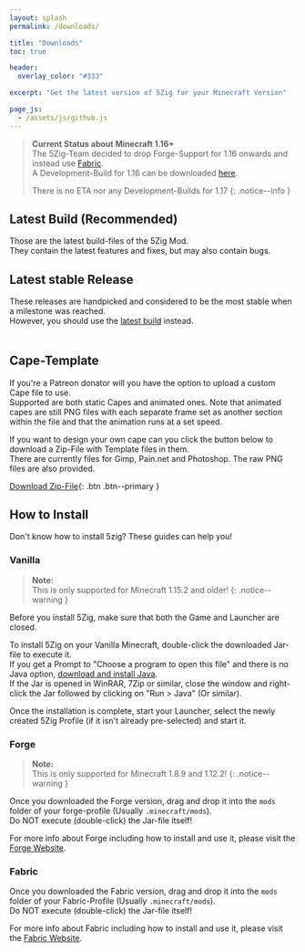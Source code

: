 ```yaml
---
layout: splash
permalink: /downloads/

title: "Downloads"
toc: true

header:
  overlay_color: "#333"

excerpt: "Get the latest version of 5Zig for your Minecraft Version"

page_js:
  - /assets/js/github.js
---
```


> **Current Status about Minecraft 1.16+**  
> The 5Zig-Team decided to drop Forge-Support for 1.16 onwards and instead use [Fabric](https://fabricmc.net/).  
> A Development-Build for 1.16 can be downloaded [here](https://github.com/5zig-reborn/deployments/tree/1.16).
>
> There is no ETA nor any Development-Builds for 1.17
{: .notice--info }

## Latest Build (Recommended)
Those are the latest build-files of the 5Zig Mod.  
They contain the latest features and fixes, but may also contain bugs.

<div id="downloads"></div>

## Latest stable Release
These releases are handpicked and considered to be the most stable when a milestone was reached.  
However, you should use the [latest build](#latest-build-recommended) instead.

<h4 id="stable-name"></h4>
<pre class="pre-scrollable"><code id="stable-changelog"></code></pre>
<div id="stable-downloads"></div>

## Cape-Template
If you're a Patreon donator will you have the option to upload a custom Cape file to use.  
Supported are both static Capes and animated ones. Note that animated capes are still PNG files with each separate frame set as another section within the file and that the animation runs at a set speed.

If you want to design your own cape can you click the button below to download a Zip-File with Template files in them.  
There are currently files for Gimp, Pain.net and Photoshop. The raw PNG files are also provided.

[<i class='fas fa-download'></i> Download Zip-File](/assets/download/5zig-Reborn-Cape-Templates.zip){: .btn .btn--primary }

## How to Install
Don't know how to install 5zig? These guides can help you!

### Vanilla
> **Note:**  
> This is only supported for Minecraft 1.15.2 and older!
{: .notice--warning }

Before you install 5Zig, make sure that both the Game and Launcher are closed.

To install 5Zig on your Vanilla Minecraft, double-click the downloaded Jar-file to execute it.  
If you get a Prompt to "Choose a program to open this file" and there is no Java option, [download and install Java](https://adoptopenjdk.net/).  
If the Jar is opened in WinRAR, 7Zip or similar, close the window and right-click the Jar followed by clicking on "Run > Java" (Or similar).

Once the installation is complete, start your Launcher, select the newly created 5Zig Profile (if it isn't already pre-selected) and start it.

### Forge
> **Note:**  
> This is only supported for Minecraft 1.8.9 and 1.12.2!
{: .notice--warning }

Once you downloaded the Forge version, drag and drop it into the `mods` folder of your forge-profile (Usually `.minecraft/mods`).  
Do NOT execute (double-click) the Jar-file itself!

For more info about Forge including how to install and use it, please visit the [Forge Website](https://files.minecraftforge.net/).

### Fabric
Once you downloaded the Fabric version, drag and drop it into the `mods` folder of your Fabric-Profile (Usually `.minecraft/mods`).  
Do NOT execute (double-click) the Jar-file itself!

For more info about Fabric including how to install and use it, please visit the [Fabric Website](https://fabricmc.net/).